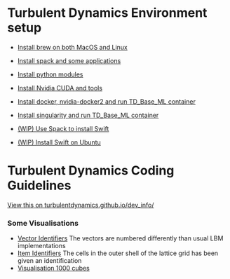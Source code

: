 # Turbulent Dynamics Environment setup

* [Install brew on both MacOS and Linux](env_setup/install_0_brew.md)
* [Install spack and some applications](env_setup/install_1_with_spack.md)
* [Install python modules](env_setup/install_2_python_modules.md)

* [Install Nvidia CUDA and tools](env_setup/nvidia_for_Ubuntu_18_10.md)
* [Install docker, nvidia-docker2 and run TD_Base_ML container](env_setup/nvidia_docker2_base_ml_container.md)
* [Install singularity and run TD_Base_ML container](env_setup/singularity_base_ml_container.md)

* [(WIP) Use Spack to install Swift](env_setup/spack_swift_package.py)
* [(WIP) Install Swift on Ubuntu](env_setup/swift_for_ubuntu.md)


# Turbulent Dynamics Coding Guidelines

[View this on turbulentdynamics.github.io/dev_info/](https://turbulentdynamics.github.io/TD_env_setup_dev_info/)

### Some Visualisations
 * [Vector Identifiers](https://turbulentdynamics.github.io/TD_env_setup_dev_info/graphics/arrows.html) The vectors are numbered differently than usual LBM implementations
 * [Item Identifiers](https://turbulentdynamics.github.io/TD_env_setup_dev_info/graphics/cube.html) The cells in the outer shell of the lattice grid has been given an identification
 * [Visualisation 1000 cubes](https://turbulentdynamics.github.io/TD_env_setup_dev_info/graphics/1000.html)


